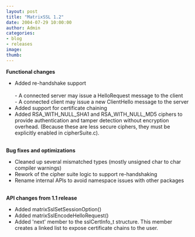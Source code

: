 ```yaml
---
layout: post
title: "MatrixSSL 1.2"
date: 2004-07-29 10:00:00
author: Admin
categories:
- blog
- releases
image:
thumb:
---
```

<b>Functional changes</b>
<ul>
<li>Added re-handshake support</li><br/>
- A connected server may issue a HelloRequest message to the client<br/>
- A connected client may issue a new ClientHello message to the server
<li>Added support for certificate chaining</li>
<li>Added RSA_WITH_NULL_SHA1 and RSA_WITH_NULL_MD5 ciphers to provide authentication and tamper detection without encryption overhead.  (Because these are less secure ciphers, they must be explicitly enabled in cipherSuite.c).
</ul>
<br/>
<b>Bug fixes and optimizations</b>
<ul>
<li>Cleaned up several mismatched types (mostly unsigned char to char compiler warnings)</li>
<li>Rework of the cipher suite logic to support re-handshaking</li>
<li>Rename internal APIs to avoid namespace issues with other packages</li>
</ul>
<br/>
<b>API changes from 1.1 release</b>
<ul>
<li>Added matrixSslSetSessionOption()</li>
<li>Added matrixSslEncodeHelloRequest()</li>
<li>Added 'next' member to the sslCertInfo_t structure.  This member creates a linked list to expose certificate chains to the user.</li>
</ul>
<br/>
